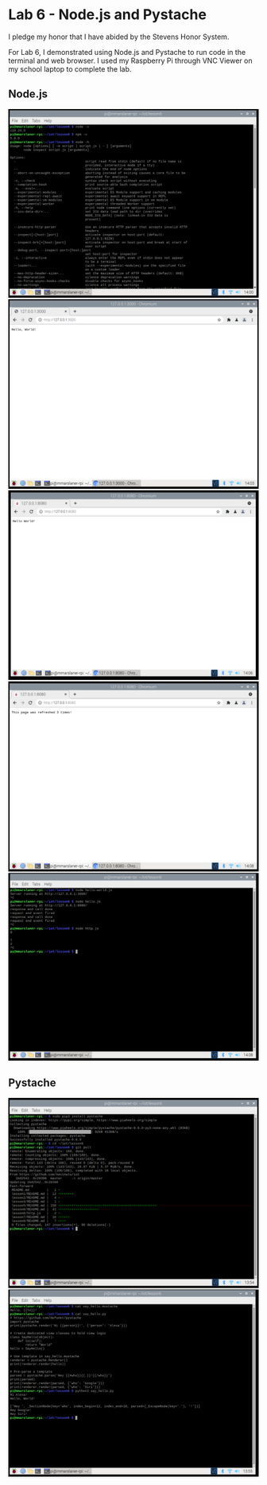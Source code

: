 # Lab 6 - Node.js and Pystache
I pledge my honor that I have abided by the Stevens Honor System.  
  
For Lab 6, I demonstrated using Node.js and Pystache to run code in the terminal and web browser.
I used my Raspberry Pi through VNC Viewer on my school laptop to complete the lab.  
## Node.js
![Node.js info](./nodejs_info.png)  
![hello-world.js](./nodejs_helloworld.png)  
![hello.js](./nodejs_hello.png)  
![http.js](./nodejs_http.png)  
![Node.js terminal output](./nodejs_terminaloutput.png)  
## Pystache
![Pystache setup](./pystache_setup.png)  
![Pystache running](./pystache_running.png)
